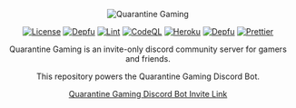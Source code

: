 <div align="center">
  
  ![Quarantine Gaming](https://user-images.githubusercontent.com/39931559/128822325-8eedddae-1533-46be-811f-9e85ce258e07.png)
  
  [![License](https://img.shields.io/github/license/JKLorenzo/Quarantine-Gaming)](https://github.com/JKLorenzo/Quarantine-Gaming/blob/master/LICENSE)
  [![Depfu](https://badges.depfu.com/badges/10a2b397579dcfc1b15b4327c12a9bdd/status.svg)](https://depfu.com)
  [![Lint](https://github.com/JKLorenzo/Quarantine-Gaming/workflows/Lint/badge.svg)](https://github.com/JKLorenzo/Quarantine-Gaming/actions/workflows/lint.yml)
  [![CodeQL](https://github.com/JKLorenzo/Quarantine-Gaming/workflows/CodeQL/badge.svg)](https://github.com/JKLorenzo/Quarantine-Gaming/actions/workflows/codeql.yml)
  [![Heroku](https://github.com/JKLorenzo/Quarantine-Gaming/workflows/Heroku/badge.svg)](https://github.com/JKLorenzo/Quarantine-Gaming/actions/workflows/heroku.yml)
  [![Depfu](https://badges.depfu.com/badges/10a2b397579dcfc1b15b4327c12a9bdd/count.svg)](https://depfu.com/github/JKLorenzo/Quarantine-Gaming?project_id=29783)
  [![Prettier](https://img.shields.io/badge/code_style-prettier-ff69b4.svg?style=flat-square)](https://github.com/prettier/prettier)
  
  Quarantine Gaming is an invite-only discord community server for gamers and friends.
  
  This repository powers the Quarantine Gaming Discord Bot.

  [Quarantine Gaming Discord Bot Invite Link](https://discord.com/api/oauth2/authorize?client_id=782308458803232842&permissions=137707834384&scope=bot%20applications.commands)
  
</div>
